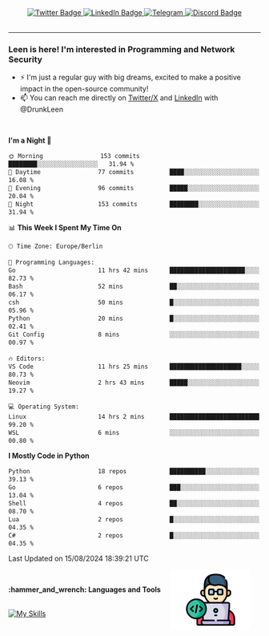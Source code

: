 <div id="badges" align="center">
  <a href="https://twitter.com/DrunkLeen">
    <img src="https://img.shields.io/badge/Twitter-blue?style=for-the-badge&logo=twitter&logoColor=white" alt="Twitter Badge"/>
  </a>
  <a href="https://www.instagram.com/reza.df.x">  
    <img src="https://img.shields.io/badge/LinkedIn-skyblue?style=for-the-badge&logo=LinkedIn&logoColor=black" alt="LinkedIn Badge"/>
  </a>
  <a href="http://telegram.me/rezadfx">
    <img src="https://img.shields.io/badge/Telegram-white?style=for-the-badge&logo=telegram&logoColor=blue" alt=Telegram Badge"/>
  </a>
  <a href="https://discord.com/users/DrunkLeen">
    <img src="https://img.shields.io/badge/Discord-gray?style=for-the-badge&logo=discord&logoColor=white" alt="Discord Badge"/>
  </a>
  <br>
  <img src="https://komarev.com/ghpvc/?username=drunkleen&style=flat-square&color=red" alt=""/>
</div>


---


### <summary><b> Leen is here! I'm interested in Programming and Network Security</b></summary>

- :zap: I'm just a regular guy with big dreams, excited to make a positive impact in the open-source community!
- :mailbox: You can reach me directly on [Twitter/X](https://twitter.com/DrunkLeen) and [LinkedIn](https://www.linkedin.com/in/drunkleen/) with @DrunkLeen

<br>

<!-- <details>
<summary><b>:gear: &nbsp;Git statistics</b></summary>
<br>

[![Top Langs](https://github-readme-stats.vercel.app/api/top-langs/?username=drunkleen&layout=compact&theme=github_dark#gh-dark-mode-only)](https://github.com/drunkleen/github-readme-stats)
[![Top Langs](https://github-readme-stats.vercel.app/api/top-langs/?username=drunkleen&layout=compact&theme=vue#gh-light-mode-only)](https://github.com/drunkleen/github-readme-stats)
[![DrunkLeen's GitHub stats-Dark](https://github-readme-stats.vercel.app/api?username=drunkleen&show_icons=true&theme=github_dark#gh-dark-mode-only)](https://github.com/drunkleen/)
[![DrunkLeen's GitHub stats-Light](https://github-readme-stats.vercel.app/api?username=drunkleen&show_icons=true&theme=vue#gh-light-mode-only)](https://github.com/drunkleen/github-readme-stats)
[![willianrod's wakatime stats](https://github-readme-stats.vercel.app/api/wakatime?username=drunkleen&theme=github_dark#gh-dark-mode-only)](https://github.com/drunkleen/github-readme-stats)
[![willianrod's wakatime stats](https://github-readme-stats.vercel.app/api/wakatime?username=drunkleen&layout=compact&theme=vue#gh-light-mode-only)](https://github.com/drunkleen/github-readme-stats)

</details> -->


<!--START_SECTION:waka-->
**I'm a Night 🦉** 

```text
🌞 Morning                153 commits         ████████░░░░░░░░░░░░░░░░░   31.94 % 
🌆 Daytime                77 commits          ████░░░░░░░░░░░░░░░░░░░░░   16.08 % 
🌃 Evening                96 commits          █████░░░░░░░░░░░░░░░░░░░░   20.04 % 
🌙 Night                  153 commits         ████████░░░░░░░░░░░░░░░░░   31.94 % 
```


📊 **This Week I Spent My Time On** 

```text
🕑︎ Time Zone: Europe/Berlin

💬 Programming Languages: 
Go                       11 hrs 42 mins      █████████████████████░░░░   82.73 % 
Bash                     52 mins             ██░░░░░░░░░░░░░░░░░░░░░░░   06.17 % 
csh                      50 mins             █░░░░░░░░░░░░░░░░░░░░░░░░   05.96 % 
Python                   20 mins             █░░░░░░░░░░░░░░░░░░░░░░░░   02.41 % 
Git Config               8 mins              ░░░░░░░░░░░░░░░░░░░░░░░░░   00.97 % 

🔥 Editors: 
VS Code                  11 hrs 25 mins      ████████████████████░░░░░   80.73 % 
Neovim                   2 hrs 43 mins       █████░░░░░░░░░░░░░░░░░░░░   19.27 % 

💻 Operating System: 
Linux                    14 hrs 2 mins       █████████████████████████   99.20 % 
WSL                      6 mins              ░░░░░░░░░░░░░░░░░░░░░░░░░   00.80 % 
```

**I Mostly Code in Python** 

```text
Python                   18 repos            ██████████░░░░░░░░░░░░░░░   39.13 % 
Go                       6 repos             ███░░░░░░░░░░░░░░░░░░░░░░   13.04 % 
Shell                    4 repos             ██░░░░░░░░░░░░░░░░░░░░░░░   08.70 % 
Lua                      2 repos             █░░░░░░░░░░░░░░░░░░░░░░░░   04.35 % 
C#                       2 repos             █░░░░░░░░░░░░░░░░░░░░░░░░   04.35 % 
```




 Last Updated on 15/08/2024 18:39:21 UTC
<!--END_SECTION:waka-->

<img align='right' height='120' style="margin-right:20px" src='assets/img/programmer.png' alt='Programmer'>


<p align="center">
<br>



 <summary><b>:hammer_and_wrench: Languages and Tools</b></summary><br>
<p align="center">

[![My Skills](https://skillicons.dev/icons?i=git,python,rust,java,fastapi,django,flask,spring,linux,go,neovim,vscode,idea,postgres,postman,ps,pr,arch&perline=9)](https://github.com/drunkleen/)

